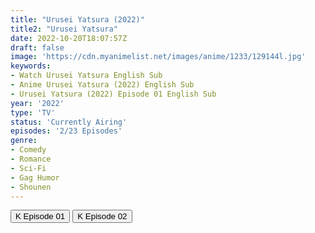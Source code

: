 ```yaml
---
title: "Urusei Yatsura (2022)"
title2: "Urusei Yatsura"
date: 2022-10-20T18:07:57Z
draft: false
image: 'https://cdn.myanimelist.net/images/anime/1233/129144l.jpg'
keywords:
- Watch Urusei Yatsura English Sub
- Anime Urusei Yatsura (2022) English Sub
- Urusei Yatsura (2022) Episode 01 English Sub
year: '2022'
type: 'TV'
status: 'Currently Airing'
episodes: '2/23 Episodes'
genre:
- Comedy
- Romance
- Sci-Fi
- Gag Humor
- Shounen
---
```


<div class="d-g gg-5 gtc-r ai-c">
<button onclick="window.open('?kwf=UruseiYatsura/Urusei Yatsura (2022) - 01','_blank')">K Episode 01</button>
<button onclick="window.open('?kwf=UruseiYatsura/Urusei Yatsura (2022) - 02','_blank')">K Episode 02</button>
</div>